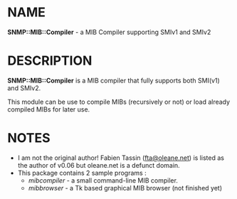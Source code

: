 # NAME

**SNMP::MIB::Compiler** - a MIB Compiler supporting SMIv1 and SMIv2

# DESCRIPTION

**SNMP::MIB::Compiler** is a MIB compiler that fully supports
both SMI(v1) and SMIv2.

This module can be use to compile
MIBs (recursively or not) or load already compiled MIBs for
later use.

# NOTES
- I am not the original author! Fabien Tassin (fta@oleane.net) is listed as the author of v0.06 but oleane.net is a defunct domain. 
- This package contains 2 sample programs :
  - *mibcompiler* - a small command-line MIB compiler.
  - *mibbrowser* - a Tk based graphical MIB browser (not finished yet)

